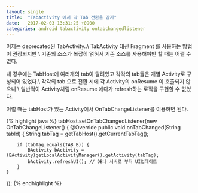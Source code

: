```yaml
---
layout: single
title:  "TabActivity 에서 각 Tab 전환을 감지"
date:   2017-02-03 13:31:25 +0900
categories: android tabactivity ontabchangedlistener
---
```


이제는 deprecated된 TabActivity..\\
TabActivity 대신 Fragment 를 사용하는 방법이 권장되지만 \\
기존의 소스가 복잡히 얽혀서 기존 소스를 사용해야만 할 때는 어쩔 수 없다.

<!--more-->

내 경우에는 TabHost에 여러개의 tab이 달려있고 각각의 tab들은 개별 Activity로 구성되어 있었다.\\
각각의 tab 으로 전환 시에 각 Activity의 onResume 이 호출되지 않으니 \\
일반적이 Activity처럼 onResume 에다가 refresh하는 로직을 구현할 수 없었다.

이럴 때는 tabHost가 있는 Activity에서 OnTabChangeListener를 이용하면 된다.

{% highlight java %}
tabHost.setOnTabChangedListener(new OnTabChangeListener() {
    @Override
    public void onTabChanged(String tabId) {
	    String tabTag = getTabHost().getCurrentTabTag();

	    if (tabTag.equals(TAB_B)) {
		    BActivity bActivity = (BActivity)getLocalActivityManager().getActivity(tabTag);
		    bActivity.refreshUI(); // DB나 서버로 부터 UI업데이트
	    }
    }
});
{% endhighlight %}
